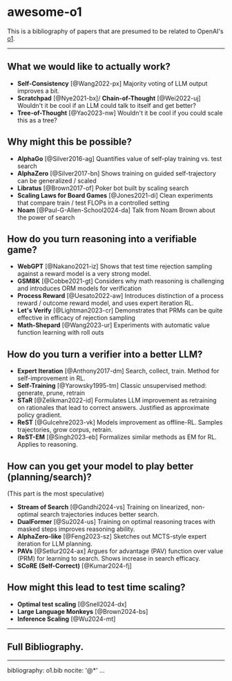 # awesome-o1

This is a bibliography of papers that are presumed to be related to OpenAI's [o1](https://openai.com/index/learning-to-reason-with-llms/).

---

## What we would like to actually work?

* **Self-Consistency** [@Wang2022-px]
Majority voting of LLM output improves a bit.
* **Scratchpad** [@Nye2021-bx]/ **Chain-of-Thought** [@Wei2022-uj]
Wouldn't it be cool if an LLM could talk to itself and get better?
* **Tree-of-Thought** [@Yao2023-nw]
Wouldn't it be cool if you could scale this as a tree?

## Why might this be possible?

* **AlphaGo** [@Silver2016-ag]
Quantifies value of self-play training vs. test search
* **AlphaZero** [@Silver2017-bn]
Shows training on guided self-trajectory can be generalized / scaled
* **Libratus** [@Brown2017-of]
Poker bot built by scaling search
* **Scaling Laws for Board Games** [@Jones2021-di]
Clean experiments that compare train / test FLOPs in a controlled setting
* **Noam** [@Paul-G-Allen-School2024-da]
Talk from Noam Brown about the power of search

## How do you turn reasoning into a verifiable game?

* **WebGPT** [@Nakano2021-iz]
Shows that test time rejection sampling against a reward model is a very strong model.
* **GSM8K** [@Cobbe2021-gt]
Considers why math reasoning is challenging and introduces ORM models for verification
* **Process Reward** [@Uesato2022-aw]
Introduces distinction of a process reward / outcome reward model, and uses expert iteration RL.
* **Let's Verify** [@Lightman2023-cr]
Demonstrates that PRMs can be quite effective in efficacy of rejection sampling
* **Math-Shepard** [@Wang2023-ur]
Experiments with automatic value function learning with roll outs

## How do you turn a verifier into a better LLM?

* **Expert Iteration** [@Anthony2017-dm]
Search, collect, train. Method for self-improvement in RL.
* **Self-Training** [@Yarowsky1995-tm]
Classic unsupervised method: generate, prune, retrain
* **STaR** [@Zelikman2022-id]
Formulates LLM improvement as retraining on rationales that lead to correct answers. Justified as approximate policy gradient.
* **ReST** [@Gulcehre2023-vk]
Models improvement as offline-RL. Samples trajectories, grow corpus, retrain.
* **ReST-EM** [@Singh2023-eb]
Formalizes similar methods as EM for RL. Applies to reasoning.

## How can you get your model to play better (planning/search)?

(This part is the most speculative)

* **Stream of Search** [@Gandhi2024-vs]
Training on linearized, non-optimal search trajectories induces better search.
* **DualFormer** [@Su2024-us]
Training on optimal reasoning traces with masked steps improves reasoning ability.
* **AlphaZero-like** [@Feng2023-sz]
Sketches out MCTS-style expert iteration for LLM planning.
* **PAVs** [@Setlur2024-ax]
Argues for advantage (PAV) function over value (PRM) for learning to search. Shows increase in search efficacy.
* **SCoRE (Self-Correct)** [@Kumar2024-fj]


## How might this lead to test time scaling?

* **Optimal test scaling** [@Snell2024-dx]
* **Large Language Monkeys** [@Brown2024-bs]
* **Inference Scaling** [@Wu2024-mt]


---

## Full Bibliography.

---
bibliography: o1.bib
nocite: '@*'
...
